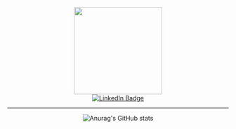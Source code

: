 <div id="header" align="center">
  <img src="https://media.giphy.com/media/3ov9jNziFTMfzSumAw/giphy.gif" width="200"/>
<div/>

<div id="badges">
  <a href="https://www.linkedin.com/in/guilherme-barbosa-98149521a/">
    <img src="https://img.shields.io/badge/LinkedIn-blue?style=for-the-badge&logo=linkedin&logoColor=white" alt="LinkedIn Badge"/>
  <a/>
</div>

<img src="https://komarev.com/ghpvc/?username=Barbosaadev&style=flat-square&color=blue" alt=""/>
  
---

![Anurag's GitHub stats](https://github-readme-stats.vercel.app/api?username=Barbosaadev&show_icons=true&theme=monokai)
